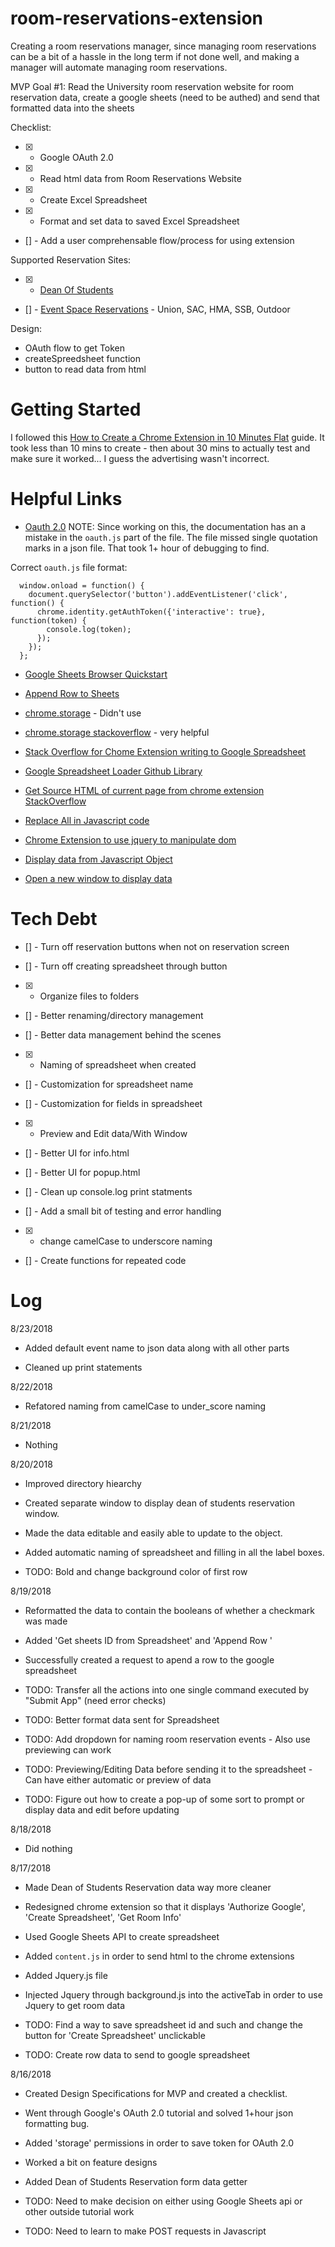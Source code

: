 # room-reservations-extension

Creating a room reservations manager, since managing room reservations can be a bit of a hassle in the long term if not done well, and making a manager will automate managing room reservations.

MVP Goal #1:
Read the University room reservation website for room reservation data, create a google sheets (need to be authed) and send that formatted data into the sheets

Checklist:
- [X] - Google OAuth 2.0
- [X] - Read html data from Room Reservations Website
- [X] - Create Excel Spreadsheet
- [X] - Format and set data to saved Excel Spreadsheet
- [] - Add a user comprehensable flow/process for using extension

Supported Reservation Sites:
- [X] - [Dean Of Students](https://deanofstudents.utexas.edu/secure/sa/roomapp.php)

- [] - [Event Space Reservations](https://ems.universityunions.utexas.edu/VirtualEms/) - Union, SAC, HMA, SSB, Outdoor

Design:
- OAuth flow to get Token
- createSpreedsheet function
- button to read data from html

# Getting Started

I followed this [How to Create a Chrome Extension in 10 Minutes Flat](https://www.sitepoint.com/create-chrome-extension-10-minutes-flat/) guide. It took less than 10 mins to create - then about 30 mins to actually test and make sure it worked... I guess the advertising wasn't incorrect.


# Helpful Links

- [Oauth 2.0](https://developer.chrome.com/extensions/tut_oauth)
NOTE: Since working on this, the documentation has an a mistake in the `oauth.js` part of the file. The file missed single quotation marks in a json file. That took 1+ hour of debugging to find.

Correct `oauth.js` file format:
```
  window.onload = function() {
    document.querySelector('button').addEventListener('click', function() {
      chrome.identity.getAuthToken({'interactive': true}, function(token) {
        console.log(token);
      });
    });
  };
```

- [Google Sheets Browser Quickstart](https://developers.google.com/sheets/api/quickstart/js)

- [Append Row to Sheets](https://developers.google.com/sheets/api/reference/rest/v4/spreadsheets/request#appendcellsrequest)

- [chrome.storage](https://developer.chrome.com/extensions/storage) - Didn't use

- [chrome.storage stackoverflow](https://stackoverflow.com/questions/5364062/how-can-i-save-information-locally-in-my-chrome-extension) - very helpful

- [Stack Overflow for Chome Extension writing to Google Spreadsheet](https://stackoverflow.com/questions/20450438/chrome-extension-writing-to-google-spreadsheet)

- [Google Spreadsheet Loader Github Library](https://github.com/vkadam/gsloader)

- [Get Source HTML of current page from chrome extension StackOverflow](
https://stackoverflow.com/questions/11684454/getting-the-source-html-of-the-current-page-from-chrome-extension)

- [Replace All in Javascript code](https://stackoverflow.com/questions/1144783/how-to-replace-all-occurrences-of-a-string-in-javascript)

- [Chrome Extension to use jquery to manipulate dom](https://carl-topham.com/theblog/post/creating-chrome-extension-uses-jquery-manipulate-dom-page/)

- [Display data from Javascript Object](https://www.w3schools.com/lib/w3.js)

- [Open a new window to display data](https://www.w3schools.com/jsref/met_win_open.asp)

# Tech Debt

- [] - Turn off reservation buttons when not on reservation screen

- [] - Turn off creating spreadsheet through button

- [X] - Organize files to folders

- [] - Better renaming/directory management

- [] - Better data management behind the scenes

- [X] - Naming of spreadsheet when created

- [] - Customization for spreadsheet name

- [] - Customization for fields in spreadsheet

- [X] - Preview and Edit data/With Window

- [] - Better UI for info.html

- [] - Better UI for popup.html

- [] - Clean up console.log print statments

- [] - Add a small bit of testing and error handling

- [X] - change camelCase to underscore naming

- [] - Create functions for repeated code

# Log

8/23/2018

- Added default event name to json data along with all other parts

- Cleaned up print statements

8/22/2018

- Refatored naming from camelCase to under_score naming

8/21/2018

- Nothing

8/20/2018

- Improved directory hiearchy

- Created separate window to display dean of students reservation window.

- Made the data editable and easily able to update to the object.

- Added automatic naming of spreadsheet and filling in all the label boxes.

- TODO: Bold and change background color of first row

8/19/2018

- Reformatted the data to contain the booleans of whether a checkmark was made

- Added 'Get sheets ID from Spreadsheet' and 'Append Row '

- Successfully created a request to apend a row to the google spreadsheet

- TODO: Transfer all the actions into one single command executed by "Submit App" (need error checks)

- TODO: Better format data sent for Spreadsheet

- TODO: Add dropdown for naming room reservation events - Also use previewing can work

- TODO: Previewing/Editing Data before sending it to the spreadsheet - Can have either automatic or preview of data

- TODO: Figure out how to create a pop-up of some sort to prompt or display data and edit before updating

8/18/2018

- Did nothing

8/17/2018

- Made Dean of Students Reservation data way more cleaner

- Redesigned chrome extension so that it displays 'Authorize Google', 'Create Spreadsheet', 'Get Room Info'

- Used Google Sheets API to create spreadsheet

- Added `content.js` in order to send html to the chrome extensions

- Added Jquery.js file

- Injected Jquery through background.js into the activeTab in order to use Jquery to get room data

- TODO: Find a way to save spreadsheet id and such and change the button for 'Create Spreadsheet' unclickable

- TODO: Create row data to send to google spreadsheet

8/16/2018

- Created Design Specifications for MVP and created a checklist.

- Went through Google's OAuth 2.0 tutorial and solved 1+hour json formatting bug.

- Added 'storage' permissions in order to save token for OAuth 2.0

- Worked a bit on feature designs

- Added Dean of Students Reservation form data getter

- TODO: Need to make decision on either using Google Sheets api or other outside tutorial work

- TODO: Need to learn to make POST requests in Javascript


